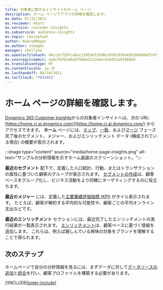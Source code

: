 ```yaml
---
title: 対象者に関するインサイトのホーム ページ
description: ホーム ページでアプリの詳細を確認します。
ms.date: 07/22/2021
ms.reviewer: mhart
ms.service: customer-insights
ms.subservice: audience-insights
ms.topic: conceptual
author: NimrodMagen
ms.author: nimagen
manager: shellyha
ms.openlocfilehash: 46ccdcf28fca8ac239556733d6e107b1959e83b2669dbdf24f143a525e8d28d3
ms.sourcegitcommit: aa0cfbf6240a9f560e3131bdec63e051a8786dd4
ms.translationtype: HT
ms.contentlocale: ja-JP
ms.lasthandoff: 08/10/2021
ms.locfileid: "7033453"
---
```

# <a name="explore-the-home-page"></a>ホーム ページの詳細を確認します。

[Dynamics 365 Customer Insights](https://home.ci.ai.dynamics.com/)からの対象者インサイトへは、次の URL: [https://home.ci.ai.dynamics.com/](https://home.ci.ai.dynamics.com/) からアクセスできます。
**ホーム** ページには、[マップ](map-entities.md)、[一致](match-entities.md)、および[マージ](merge-entities.md) フェーズ完了後のセグメント、メジャー、およびエンリッチメント データ (構成されている場合) の概要が表示されます。

:::image type="content" source="media/home-page-insights.png" alt-text="サンプルの分析情報を示すホーム画面のスクリーンショット。":::

**最近のセグメント** 配下で、定義した人口統計、行動、またはトランザクションの属性に基づいた顧客のグループが表示されます。 [セグメントの作成](segments.md)は、顧客ベースをグループ化し、ビジネス活動をより的確にターゲティングするのに役立ちます。

**最近のメジャー** には、定義した[主要業績評価指標 (KPI)](measures.md) がタイル表示されます。 たとえば、顧客が解約する平均的な可能性や、顧客ごとの平均オンライン支出などです。

**最近のエンリッチメント** セクションには、最近完了したエンリッチメントの実行結果が一覧表示されます。 [エンリッチメント](enrichment-hub.md)は、顧客ベースに基づく情報を追加します。 これらは、例えば親しんでいる興味の対象をブランドを理解することで得られます。

## <a name="next-step"></a>次のステップ

ホームページで自分の分析情報を見るには、まずデータに対して[データソースの追加](data-sources.md)と[統合](data-unification.md)を行い、顧客プロファイルを構築する必要があります。

[!INCLUDE[footer-include](../includes/footer-banner.md)]
